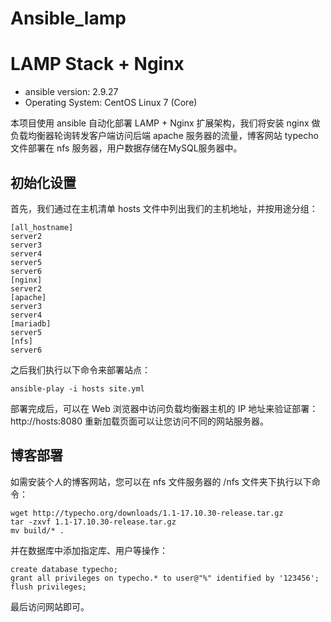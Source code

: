 # Ansible_lamp
# LAMP Stack + Nginx

* ansible version: 2.9.27
* Operating System: CentOS Linux 7 (Core)

本项目使用 ansible 自动化部署 LAMP + Nginx 扩展架构，我们将安装 nginx 做负载均衡器轮询转发客户端访问后端 apache 服务器的流量，博客网站 typecho 文件部署在 nfs 服务器，用户数据存储在MySQL服务器中。

## 初始化设置

首先，我们通过在主机清单 hosts 文件中列出我们的主机地址，并按用途分组：

```
[all_hostname]
server2
server3
server4
server5
server6
[nginx]
server2
[apache]
server3
server4
[mariadb]
server5
[nfs]
server6
```

之后我们执行以下命令来部署站点：

```
ansible-play -i hosts site.yml
```

部署完成后，可以在 Web 浏览器中访问负载均衡器主机的 IP 地址来验证部署：http://hosts:8080
重新加载页面可以让您访问不同的网站服务器。

## 博客部署

如需安装个人的博客网站，您可以在 nfs 文件服务器的 /nfs 文件夹下执行以下命令：

```
wget http://typecho.org/downloads/1.1-17.10.30-release.tar.gz
tar -zxvf 1.1-17.10.30-release.tar.gz
mv build/* .
```

并在数据库中添加指定库、用户等操作：

```
create database typecho;
grant all privileges on typecho.* to user@"%" identified by '123456';
flush privileges;
```

最后访问网站即可。
